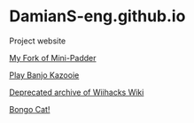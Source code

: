 # DamianS-eng.github.io
Project website

[My Fork of Mini-Padder](https://damians-eng.github.io/mini-padder)

[Play Banjo Kazooie](https://damians-eng.github.io/banjo-kazooie-Unblocked)

[Deprecated archive of Wiihacks Wiki](https://damians-eng.github.io/wiihacks-wiki)

[Bongo Cat!](https://damians-eng.github.io/bongo.cat/)
